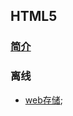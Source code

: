 ## HTML5

### [简介]('./introduction/introduction.md')
### 离线
+ [web存储]('./offline/stroage/storage.md');

